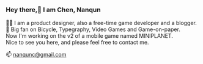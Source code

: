 ### Hey there,👋 I am Chen, Nanqun 

<!--
**chennanqun/chennanqun** is a ✨ _special_ ✨ repository because its `README.md` (this file) appears on your GitHub profile.

Here are some ideas to get you started:

- 🔭 I’m currently working on ...
- 🌱 I’m currently learning ...
- 👯 I’m looking to collaborate on ...
- 🤔 I’m looking for help with ...
- 💬 Ask me about ...
-  How to reach me: ...
- 😄 Pronouns: ...
- ⚡ Fun fact: ...
-->

🐻‍❄️ I am a product designer, also a free-time game developer and a blogger.  
🧸 Big fan on Bicycle, Typegraphy, Video Games and Game-on-paper.  
Now I'm working on the v2 of a mobile game named MINIPLANET.  
Nice to see you here, and please feel free to contact me.  

📫 nanqunc@gmail.com  


